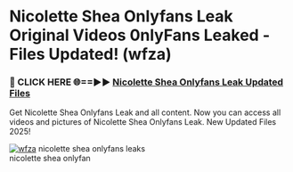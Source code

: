 # Nicolette Shea Onlyfans Leak Original Videos 0nlyFans Leaked - Files Updated! (wfza)

<h3>🔴 CLICK HERE 🌐==►► <a href="https://tinyurl.com/x26r9saj" rel="nofollow">Nicolette Shea Onlyfans Leak Updated Files</a></h3>

Get Nicolette Shea Onlyfans Leak and all content. Now you can access all videos and pictures of Nicolette Shea Onlyfans Leak. New Updated Files 2025!

[![wfza](https://i.imgur.com/LkgZPqh.gif)](https://tinyurl.com/x26r9saj)
nicolette shea onlyfans leaks<br>
nicolette shea onlyfan